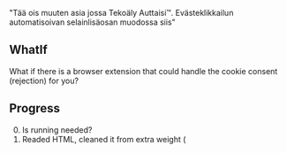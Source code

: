 "Tää ois muuten asia jossa Tekoäly Auttaisi™. Evästeklikkailun automatisoivan selainlisäosan muodossa siis"

## WhatIf
What if there is a browser extension that could handle the cookie consent (rejection) for you?

## Progress
0. Is running needed?
1. Readed HTML, cleaned it from extra weight (<script>,<svg>,<img>,...)
2. Cheap fast model checks is there textual content that hints about cookie consent interface (CCI)
3. If there is, better cheap model (with large input prompt length) analyses the HTML and builds a selector for CCI.
3.1. The validity of selector is checked by running textual content of the element throught 1. AI.
4. HTML of CCI goes to final good AI that builds action steps for rejecting everything.
5. Steps is run by Runner (todo)
6. ???
7. Profit!

# Build
```
npm run watch:server
```
# Run
Currently separated to client and server (because of CORS+custom auth headers for LLM)
## Server (express)
```
npm run server
```

## Client (browser)
```
let response = await fetch( "http://localhost:3000", {
    method: "POST",
    mode: "no-cors",
    body: document.body.innerHTML
});

let steps = await response.json();

// run( steps ); // Not Implemented
```
